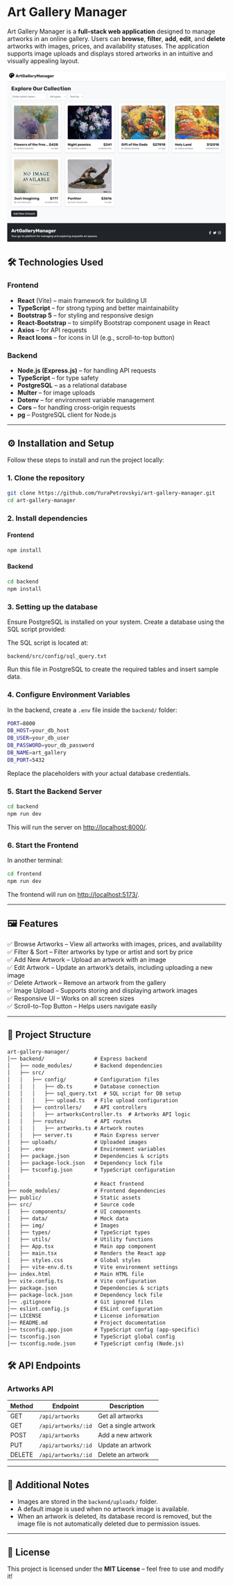 # Art Gallery Manager

Art Gallery Manager is a **full-stack web application** designed to manage artworks in an online gallery. Users can **browse**, **filter**, **add**, **edit**, and **delete** artworks with images, prices, and availability statuses. The application supports image uploads and displays stored artworks in an intuitive and visually appealing layout.

![Alt text](src/img/screenshot.jpg)

## 🛠️ Technologies Used

### **Frontend**
- **React** (Vite) – main framework for building UI
- **TypeScript** – for strong typing and better maintainability
- **Bootstrap 5** – for styling and responsive design
- **React-Bootstrap** – to simplify Bootstrap component usage in React
- **Axios** – for API requests
- **React Icons** – for icons in UI (e.g., scroll-to-top button)

### **Backend**
- **Node.js (Express.js)** – for handling API requests
- **TypeScript** – for type safety
- **PostgreSQL** – as a relational database
- **Multer** – for image uploads
- **Dotenv** – for environment variable management
- **Cors** – for handling cross-origin requests
- **pg** – PostgreSQL client for Node.js

---

## ⚙️ Installation and Setup

Follow these steps to install and run the project locally:

### **1. Clone the repository**

```sh
git clone https://github.com/YuraPetrovskyi/art-gallery-manager.git
cd art-gallery-manager
```

### **2. Install dependencies**

#### Frontend
```sh
npm install
```

#### Backend
```sh
cd backend
npm install
```

### **3. Setting up the database**
Ensure PostgreSQL is installed on your system.
Create a database using the SQL script provided:

The SQL script is located at:

```
backend/src/config/sql_query.txt
```

Run this file in PostgreSQL to create the required tables and insert sample data.

### **4. Configure Environment Variables**
In the backend, create a `.env` file inside the `backend/` folder:

```sh
PORT=8000
DB_HOST=your_db_host
DB_USER=your_db_user
DB_PASSWORD=your_db_password
DB_NAME=art_gallery
DB_PORT=5432
```

Replace the placeholders with your actual database credentials.

### **5. Start the Backend Server**

```sh
cd backend
npm run dev
```

This will run the server on [http://localhost:8000/](http://localhost:8000/).

### **6. Start the Frontend**
In another terminal:

```sh
cd frontend
npm run dev
```

The frontend will run on [http://localhost:5173/](http://localhost:5173/).

---

## 🖼️ Features

✅ Browse Artworks – View all artworks with images, prices, and availability  
✅ Filter & Sort – Filter artworks by type or artist and sort by price  
✅ Add New Artwork – Upload an artwork with an image  
✅ Edit Artwork – Update an artwork’s details, including uploading a new image  
✅ Delete Artwork – Remove an artwork from the gallery  
✅ Image Upload – Supports storing and displaying artwork images  
✅ Responsive UI – Works on all screen sizes  
✅ Scroll-to-Top Button – Helps users navigate easily  

---

## 📁 Project Structure

```
art-gallery-manager/
│── backend/                # Express backend
│   ├── node_modules/       # Backend dependencies
│   ├── src/
│   │   ├── config/         # Configuration files
│   │   │   ├── db.ts       # Database connection
│   │   │   ├── sql_query.txt  # SQL script for DB setup
│   │   │   ├── upload.ts   # File upload configuration
│   │   ├── controllers/    # API controllers
│   │   │   ├── artworksController.ts  # Artworks API logic
│   │   ├── routes/         # API routes
│   │   │   ├── artworks.ts # Artwork routes
│   │   ├── server.ts       # Main Express server
│   ├── uploads/            # Uploaded images
│   ├── .env                # Environment variables
│   ├── package.json        # Dependencies & scripts
│   ├── package-lock.json   # Dependency lock file
│   ├── tsconfig.json       # TypeScript configuration
│
│                           # React frontend
├── node_modules/           # Frontend dependencies
├── public/                 # Static assets
├── src/                    # Source code
│   ├── components/         # UI components
│   ├── data/               # Mock data
│   ├── img/                # Images
│   ├── types/              # TypeScript types
│   ├── utils/              # Utility functions 
│   ├── App.tsx             # Main app component
│   ├── main.tsx            # Renders the React app
│   ├── styles.css          # Global styles
│   ├── vite-env.d.ts       # Vite environment settings
├── index.html              # Main HTML file
├── vite.config.ts          # Vite configuration
├── package.json            # Dependencies & scripts
├── package-lock.json       # Dependency lock file
│── .gitignore              # Git ignored files
│── eslint.config.js        # ESLint configuration
│── LICENSE                 # License information
│── README.md               # Project documentation
│── tsconfig.app.json       # TypeScript config (app-specific)
│── tsconfig.json           # TypeScript global config
│── tsconfig.node.json      # TypeScript config (Node.js)
```

## 🛠️ API Endpoints

### **Artworks API**

| Method | Endpoint             | Description             |
|--------|----------------------|-------------------------|
| GET    | `/api/artworks`      | Get all artworks       |
| GET    | `/api/artworks/:id`  | Get a single artwork   |
| POST   | `/api/artworks`      | Add a new artwork      |
| PUT    | `/api/artworks/:id`  | Update an artwork      |
| DELETE | `/api/artworks/:id`  | Delete an artwork      |

---

## 📌 Additional Notes

- Images are stored in the `backend/uploads/` folder.
- A default image is used when no artwork image is available.
- When an artwork is deleted, its database record is removed, but the image file is not automatically deleted due to permission issues.

---

## 📜 License

This project is licensed under the **MIT License** – feel free to use and modify it!
